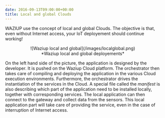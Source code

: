 ```yaml
---
date: 2016-09-13T09:00:00+00:00
title: Local and global Clouds
---
```


WAZIUP use the concept of local and global Clouds.
The objective is that, even without Internet access, your IoT deployement should continue working!

<center> ![Waziup local and global](/images/localglobal.png)</center>
<center> *Waziup local and global deployements*</center>

On the left hand side of the picture, the application is designed by the developer.
It is pushed on the Waziup Cloud platform.
The orchestrator then takes care of compiling and deploying the application in the various Cloud execution environments.
Furthermore, the orchestrator drives the instantiation of the services in the Cloud.
A special file called the *manifest* is also describing which part of the application need to be installed locally, together with corresponding services.
The local application can then connect to the gateway and collect data from the sensors.
This local application part will take care of providing the service, even in the case of interruption of Internet access.
